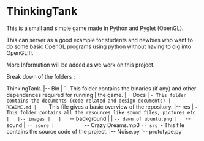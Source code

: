ThinkingTank
============

This is a small and simple game made in Python and Pyglet (OpenGL).

This can server as a good example for students and newbies who want to do
some basic OpenGL programs using python without having to dig into OpenGL!!!.


More Information will be added as we work on this project.




Break down of the folders :


ThinkingTank.
	    |-- Bin
	    |	\`- This folder contains the binaries (if any) and other dependences required for running 	    |	  the game.
	    |-- Docs
	    | 	`- This folder contains the documents (code related and design documents)
	    |-- README.md
	    |	`- This file gives a basic overview of the repository.
	    |-- res
 	    |	`- This folder contains all the resources like sound files, pictures etc.
	    |   |-- images
	    |   |   `-- background
	    |   |       `-- dawn of ubuntu.png
	    |   `-- sound
	    |       `-- score
	    |           `-- Crazy Dreams.mp3
	      `-- src
		  `- This file contains the source code of the project.
	             |-- Noise.py
	       	     `-- prototype.py

